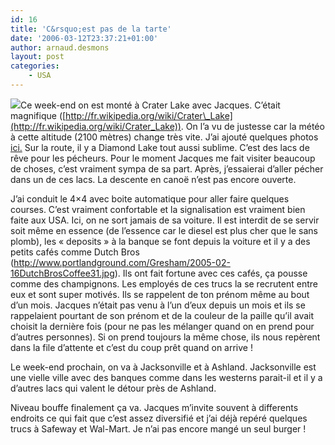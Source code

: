 ```yaml
---
id: 16
title: 'C&rsquo;est pas de la tarte'
date: '2006-03-12T23:37:21+01:00'
author: arnaud.desmons
layout: post
categories:
    - USA
---
```


![](http://arnaud.desmons.free.fr/img/gave_burger.png)Ce week-end on est monté à Crater Lake avec Jacques. C’était magnifique ([http://fr.wikipedia.org/wiki/Crater\_Lake](http://fr.wikipedia.org/wiki/Crater_Lake)). On l’a vu de justesse car la météo à cette altitude (2100 mètres) change très vite. J’ai ajouté quelques photos [ici.](http://arnaud.desmons.free.fr/phpwebgallery/category.php?cat=2&num=3&expand=2) Sur la route, il y a Diamond Lake tout aussi sublime. C’est des lacs de rêve pour les pécheurs. Pour le moment Jacques me fait visiter beaucoup de choses, c’est vraiment sympa de sa part. Après, j’essaierai d’aller pécher dans un de ces lacs. La descente en canoë n’est pas encore ouverte.

J’ai conduit le 4×4 avec boite automatique pour aller faire quelques courses. C’est vraiment confortable et la signalisation est vraiment bien faite aux USA. Ici, on ne sort jamais de sa voiture. Il est interdit de se servir soit même en essence (de l’essence car le diesel est plus cher que le sans plomb), les « deposits » à la banque se font depuis la voiture et il y a des petits cafés comme Dutch Bros (<http://www.portlandground.com/Gresham/2005-02-16DutchBrosCoffee31.jpg>). Ils ont fait fortune avec ces cafés, ça pousse comme des champignons. Les employés de ces trucs la se recrutent entre eux et sont super motivés. Ils se rappelent de ton prénom même au bout d’un mois. Jacques n’était pas venu à l’un d’eux depuis un mois et ils se rappelaient pourtant de son prénom et de la couleur de la paille qu’il avait choisit la dernière fois (pour ne pas les mélanger quand on en prend pour d’autres personnes). Si on prend toujours la même chose, ils nous repèrent dans la file d’attente et c’est du coup prêt quand on arrive !

Le week-end prochain, on va à Jacksonville et à Ashland. Jacksonville est une vielle ville avec des banques comme dans les westerns parait-il et il y a d’autres lacs qui valent le détour près de Ashland.

Niveau bouffe finalement ça va. Jacques m’invite souvent à differents endroits ce qui fait que c’est assez diversifié et j’ai déjà repéré quelques trucs à Safeway et Wal-Mart. Je n’ai pas encore mangé un seul burger !